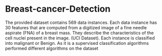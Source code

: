 # Breast-cancer-Detection

The provided dataset contains 569 data instances. Each data instance has 30 features that are computed from a digitized image of a fine needle aspirate (FNA) of a breast mass. They describe the characteristics of the cell nuclei present in the image. (UCI Dataset). Each instance is classified into malignant or Benign. 
As it is a supervised classification algorithms performed different algorithms on the dataset
